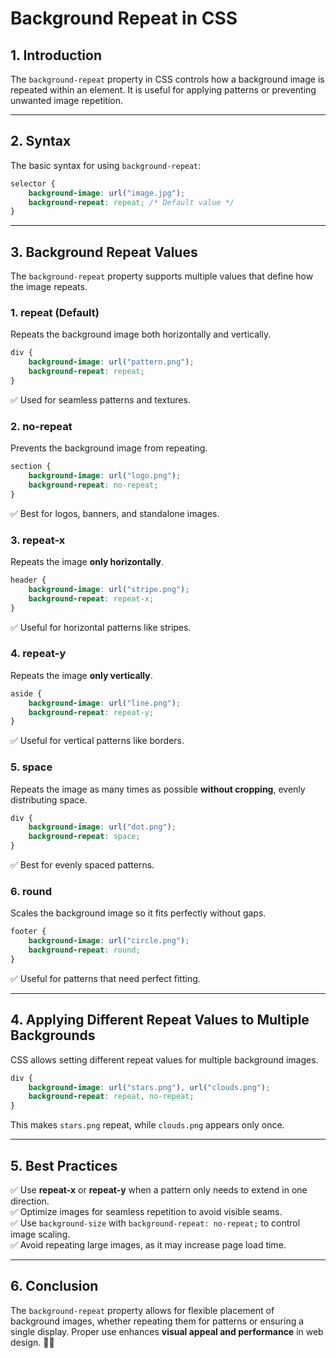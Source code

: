 # **Background Repeat in CSS**

## **1. Introduction**
The `background-repeat` property in CSS controls how a background image is repeated within an element. It is useful for applying patterns or preventing unwanted image repetition.

---

## **2. Syntax**
The basic syntax for using `background-repeat`:
```css
selector {
    background-image: url("image.jpg");
    background-repeat: repeat; /* Default value */
}
```

---

## **3. Background Repeat Values**
The `background-repeat` property supports multiple values that define how the image repeats.

### **1. repeat** (Default)
Repeats the background image both horizontally and vertically.
```css
div {
    background-image: url("pattern.png");
    background-repeat: repeat;
}
```
✅ Used for seamless patterns and textures.

### **2. no-repeat**
Prevents the background image from repeating.
```css
section {
    background-image: url("logo.png");
    background-repeat: no-repeat;
}
```
✅ Best for logos, banners, and standalone images.

### **3. repeat-x**
Repeats the image **only horizontally**.
```css
header {
    background-image: url("stripe.png");
    background-repeat: repeat-x;
}
```
✅ Useful for horizontal patterns like stripes.

### **4. repeat-y**
Repeats the image **only vertically**.
```css
aside {
    background-image: url("line.png");
    background-repeat: repeat-y;
}
```
✅ Useful for vertical patterns like borders.

### **5. space**
Repeats the image as many times as possible **without cropping**, evenly distributing space.
```css
div {
    background-image: url("dot.png");
    background-repeat: space;
}
```
✅ Best for evenly spaced patterns.

### **6. round**
Scales the background image so it fits perfectly without gaps.
```css
footer {
    background-image: url("circle.png");
    background-repeat: round;
}
```
✅ Useful for patterns that need perfect fitting.

---

## **4. Applying Different Repeat Values to Multiple Backgrounds**
CSS allows setting different repeat values for multiple background images.
```css
div {
    background-image: url("stars.png"), url("clouds.png");
    background-repeat: repeat, no-repeat;
}
```
This makes `stars.png` repeat, while `clouds.png` appears only once.

---

## **5. Best Practices**
✅ Use **repeat-x** or **repeat-y** when a pattern only needs to extend in one direction.  
✅ Optimize images for seamless repetition to avoid visible seams.  
✅ Use `background-size` with `background-repeat: no-repeat;` to control image scaling.  
✅ Avoid repeating large images, as it may increase page load time.  

---

## **6. Conclusion**
The `background-repeat` property allows for flexible placement of background images, whether repeating them for patterns or ensuring a single display. Proper use enhances **visual appeal and performance** in web design. 🚀🎨